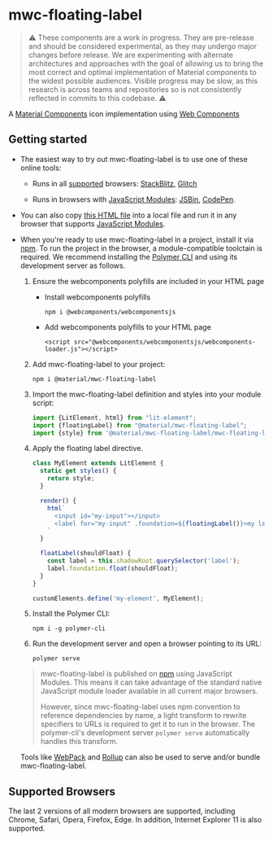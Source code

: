 # mwc-floating-label

> :warning: These components are a work in progress. They are pre-release and should be considered experimental, as they may undergo major changes before release. We are experimenting with alternate architectures and approaches with the goal of allowing us to bring the most correct and optimal implementation of Material components to the widest possible audiences. Visible progress may be slow, as this research is across teams and repositories so is not consistently reflected in commits to this codebase. :warning:

A [Material Components](https://material.io/components/) icon implementation using [Web Components](https://www.webcomponents.org/introduction)

## Getting started

 * The easiest way to try out mwc-floating-label is to use one of these online tools:

    * Runs in all [supported](#supported-browsers) browsers: [StackBlitz](https://stackblitz.com/edit/mwc-floating-label-example?file=index.js), [Glitch](https://glitch.com/edit/#!/mwc-floating-label-example?path=index.html)

    * Runs in browsers with [JavaScript Modules](https://caniuse.com/#search=modules): [JSBin](https://jsbin.com/qobefic/edit?html,output),
    [CodePen](https://codepen.io/jcrestel/pen/KGWBLd).

* You can also copy <!-- TODO(elephants@google.com):update link -->[this HTML file](https://gist.githubusercontent.com/JCrestel/9ed0acbd4d372a174b89cd6c58457636/raw/eadc711e5c4b89d9de3dea0d89e1d3797e0eaba3/index.html) into a local file and run it in any browser that supports [JavaScript Modules]((https://caniuse.com/#search=modules)).

* When you're ready to use mwc-floating-label in a project, install it via [npm](https://www.npmjs.com/). To run the project in the browser, a module-compatible toolctain is required. We recommend installing the [Polymer CLI](https://github.com/Polymer/polymer-cli) and using its development server as follows.

  1. Ensure the webcomponents polyfills are included in your HTML page

      - Install webcomponents polyfills

          ```npm i @webcomponents/webcomponentsjs```

      - Add webcomponents polyfills to your HTML page

          ```<script src="@webcomponents/webcomponentsjs/webcomponents-loader.js"></script>```

  1. Add mwc-floating-label to your project:

      ```npm i @material/mwc-floating-label```

  1. Import the mwc-floating-label definition and styles into your module script:

      ```ts
      import {LitElement, html} from "lit-element";
      import {floatingLabel} from "@material/mwc-floating-label";
      import {style} from '@material/mwc-floating-label/mwc-floating-label-css.js';
      ```

  1. Apply the floating label directive.

      ```ts
      class MyElement extends LitElement {
        static get styles() {
          return style;
        }

        render() {
          html`
            <input id="my-input"></input>
            <label for="my-input" .foundation=${floatingLabel()}>my label</label>
          `
        }

        floatLabel(shouldFloat) {
          const label = this.shadowRoot.querySelector('label');
          label.foundation.float(shouldFloat);
        }
      }

      customElements.define('my-element', MyElement);
      ```

  1. Install the Polymer CLI:

      ```npm i -g polymer-cli```

  1. Run the development server and open a browser pointing to its URL:

      ```polymer serve```

  > mwc-floating-label is published on [npm](https://www.npmjs.com/package/@material/mwc-floating-label) using JavaScript Modules.
  This means it can take advantage of the standard native JavaScript module loader available in all current major browsers.
  >
  > However, since mwc-floating-label uses npm convention to reference dependencies by name, a light transform to rewrite specifiers to URLs is required to get it to run in the browser. The polymer-cli's development server `polymer serve` automatically handles this transform.

  Tools like [WebPack](https://webpack.js.org/) and [Rollup](https://rollupjs.org/) can also be used to serve and/or bundle mwc-floating-label.

## Supported Browsers

The last 2 versions of all modern browsers are supported, including
Chrome, Safari, Opera, Firefox, Edge. In addition, Internet Explorer 11 is also supported.